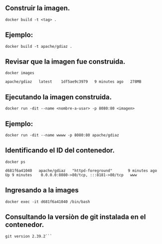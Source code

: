 ## Construir la imagen.
```docker build -t <tag> .```
## Ejemplo:
```docker build -t apache/gdiaz .```
## Revisar que la imagen fue construida.
```docker images```
```REPOSITORY     TAG       IMAGE ID       CREATED         SIZE
apache/gdiaz   latest    1df5ae9c3979   9 minutes ago   278MB
```
## Ejecutando la imagen construida.
```docker run -dit --name <nombre-a-usar> -p 8080:80 <imagen>```
## Ejemplo:
```docker run -dit --name wwww -p 8080:80 apache/gdiaz```

## Identificando el ID del contenedor.
```docker ps```
```CONTAINER ID   IMAGE          COMMAND                  CREATED          STATUS          PORTS                                   NAMES
d681f6a41040   apache/gdiaz   "httpd-foreground"       9 minutes ago    Up 9 minutes    0.0.0.0:8080->80/tcp, :::8181->80/tcp   www
```
## Ingresando a la images
```docker exec -it d681f6a41040 /bin/bash```

## Consultando la versiòn de git instalada en el contenedor.
```root@d681f6a41040:# git --version
git version 2.39.2```
